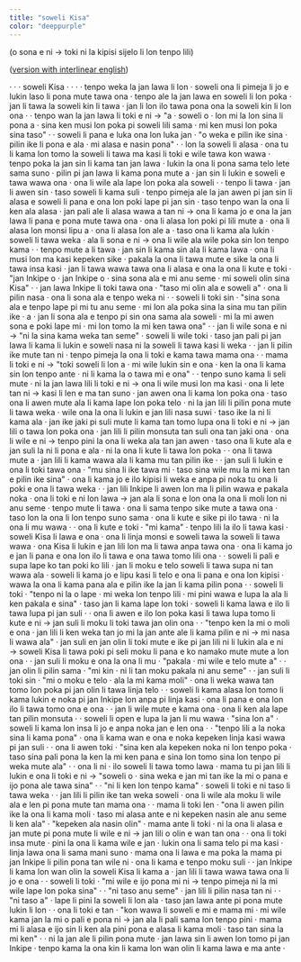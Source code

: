 ```yaml
---
title: "soweli Kisa"
color: "deeppurple"
---
```


(o sona e ni → toki ni la kipisi sijelo li lon tenpo lili)

([version with interlinear english](toki-inli-kin/))

· · · soweli Kisa · · ·
· tenpo weka la jan lawa li lon · soweli ona li pimeja li jo e lukin laso li pona mute tawa ona · tenpo ale la jan lawa en soweli li lon poka · jan li tawa la soweli kin li tawa · jan li lon ilo tawa pona ona la soweli kin li lon ona ·
· tenpo wan la jan lawa li toki e ni → "a · soweli o · lon mi la lon sina li pona a · sina ken musi lon poka pi soweli lili sama · mi ken musi lon poka sina taso" ·
· soweli li pana e luka ona lon luka jan · "o weka e pilin ike sina · pilin ike li pona e ala · mi alasa e nasin pona" ·
· lon la soweli li alasa · ona tu li kama lon tomo la soweli li tawa ma kasi li toki e wile tawa kon wawa · tenpo poka la jan sin li kama tan jan lawa · lukin la ona li pona sama telo lete sama suno · pilin pi jan lawa li kama pona mute a · jan sin li lukin e soweli e tawa wawa ona · ona li wile ala lape lon poka ala soweli ·
· tenpo li tawa · jan li awen sin · taso soweli li kama suli · tenpo pimeja ale la jan awen pi jan sin li alasa e soweli li pana e ona lon poki lape pi jan sin · taso tenpo wan la ona li ken ala alasa · jan pali ale li alasa wawa a tan ni → ona li kama jo e ona la jan lawa li pana e pona mute tawa ona · ona li alasa lon poki pi lili mute a · ona li alasa lon monsi lipu a · ona li alasa lon ale a · taso ona li kama ala lukin · soweli li tawa weka · ala li sona e ni → ona li wile ala wile poka sin lon tenpo kama ·
· tenpo mute a li tawa · jan sin li kama sin ala li kama lawa · ona li musi lon ma kasi kepeken sike · pakala la ona li tawa mute e sike la ona li tawa insa kasi · jan li tawa wawa tawa ona li alasa e ona la ona li kute e toki · "jan Inkipe o · jan Inkipe o · sina sona ala e mi anu seme · mi soweli olin sina Kisa" ·
· jan lawa Inkipe li toki tawa ona · "taso mi olin ala e soweli a" · ona li pilin nasa · ona li sona ala e tenpo weka ni ·
· soweli li toki sin · "sina sona ala e tenpo lape pi mi tu anu seme · mi lon ala poka sina la sina mu tan pilin ike · a · jan li sona ala e tenpo pi sin ona sama ala soweli · mi la mi awen sona e poki lape mi · mi lon tomo la mi ken tawa ona" ·
· jan li wile sona e ni → "ni la sina kama weka tan seme" · soweli li wile toki · taso jan pali pi jan lawa li kama li lukin e soweli nasa ni la soweli li tawa kasi li weka ·
· jan li pilin ike mute tan ni · tenpo pimeja la ona li toki e kama tawa mama ona ·
· mama li toki e ni → "toki soweli li lon a · mi wile lukin sin e ona · ken la ona li kama sin lon tenpo ante · ni li kama la o tawa mi e ona" ·
· tenpo suno kama li seli mute · ni la jan lawa lili li toki e ni → ona li wile musi lon ma kasi · ona li lete tan ni → kasi li len e ma tan suno · jan awen ona li kama lon poka ona · taso ona li awen mute ala li kama lape lon poka telo · ni la jan lili li pilin pona mute li tawa weka · wile ona la ona li lukin e jan lili nasa suwi · taso ike la ni li kama ala · jan ike jaki pi suli mute li kama tan tomo lupa ona li toki e ni → jan lili o tawa lon poka ona · jan lili li pilin monsuta tan suli ona tan jaki ona · ona li wile e ni → tenpo pini la ona li weka ala tan jan awen · taso ona li kute ala e jan suli la ni li pona e ala · ni la ona li kute li tawa lon poka ·
· ona li tawa mute a · jan lili li kama wawa ala li kama mu tan pilin ike ·
· jan suli li lukin e ona li toki tawa ona · "mu sina li ike tawa mi · taso sina wile mu la mi ken tan e pilin ike sina" · ona li kama jo e ilo kipisi li weka e anpa pi noka tu ona li poki e ona li tawa weka ·
· jan lili Inkipe li awen lon ma li pilin wawa e pakala noka · ona li toki e ni lon lawa → jan ala li sona e lon ona la ona li moli lon ni anu seme · tenpo mute li tawa · ona li sama tenpo sike mute a tawa ona · taso lon la ona li lon tenpo suno sama · ona li kute e sike pi ilo tawa · ni la ona li mu wawa ·
· ona li kute e toki · "mi kama" · tenpo lili la ilo li tawa kasi · soweli Kisa li lawa e ona · ona li linja monsi e soweli tawa la soweli li tawa wawa · ona Kisa li lukin e jan lili lon ma li tawa anpa tawa ona · ona li kama jo e jan li pana e ona lon ilo li tawa e ona tawa tomo lili ona ·
· soweli li pali e supa lape ko tan poki ko lili · jan li moku e telo soweli li tawa supa ni tan wawa ala · soweli li kama jo e lipu kasi li telo e ona li pana e ona lon kipisi · wawa la ona li kama pana ala e pilin ike la jan li kama pilin pona ·
· soweli li toki · "tenpo ni la o lape · mi weka lon tenpo lili · mi pini wawa e lupa la ala li ken pakala e sina" · taso jan li kama lape lon toki · soweli li kama lawa e ilo li tawa lupa pi jan suli ·
· ona li awen e ilo lon poka kasi li tawa lupa tomo li kute e ni → jan suli li moku li toki tawa jan olin ona ·
· "tenpo ken la mi o moli e ona · jan lili li ken weka tan jo mi la jan ante ale li kama pilin e ni → mi nasa li wawa ala" · jan suli en jan olin li toki mute e ike pi jan lili ni li lukin ala e ni → soweli Kisa li tawa poki pi seli moku li pana e ko namako mute mute a lon ona ·
· jan suli li moku e ona la ona li mu · "pakala · mi wile e telo mute a" ·
· jan olin li pilin sama · "mi kin · ni li tan moku pakala ni anu seme" ·
· jan suli li toki sin · "mi o moku e telo · ala la mi kama moli" · ona li weka wawa tan tomo lon poka pi jan olin li tawa linja telo ·
· soweli li kama alasa lon tomo li kama lukin e noka pi jan Inkipe lon anpa pi linja kasi · ona li pana e ona lon ilo li tawa tomo ona e ona ·
· jan li wile mute e kama ona · ona li ken ala lape tan pilin monsuta ·
· soweli li open e lupa la jan li mu wawa · "sina lon a" · soweli li kama lon insa li jo e anpa noka jan e len ona ·
· "tenpo lili a la noka sina li kama pona" · ona li kama wan e ona e noka kepeken linja kasi wawa pi jan suli ·
· ona li awen toki · "sina ken ala kepeken noka ni lon tenpo poka · taso sina pali pona la ken la mi ken pana e sina lon tomo sina lon tenpo pi weka mute ala" ·
· ona li ni · ilo soweli li tawa tomo lawa · mama tu pi jan lili li lukin e ona li toki e ni → "soweli o · sina weka e jan mi tan ike la mi o pana e ijo pona ale tawa sina" ·
· "ni li ken lon tenpo kama" · soweli li toki e ni taso li tawa weka ·
· jan lili li pilin ike tan weka soweli · ona li wile ala moku li wile ala e len pi pona mute tan mama ona ·
· mama li toki len · "ona li awen pilin ike la ona li kama moli · taso mi alasa ante e ni kepeken nasin ale anu seme li ken ala"
· "kepeken ala nasin olin" · mama ante li toki · ni la ona li alasa e jan mute pi pona mute li wile e ni → jan lili o olin e wan tan ona ·
· ona li toki insa mute · pini la ona li kama wile e jan · lukin ona li sama telo pi ma kasi · linja lawa ona li sama mani suno · mama ona li lawa e ma poka la mama pi jan Inkipe li pilin pona tan wile ni · ona li kama e tenpo moku suli ·
· jan Inkipe li kama lon wan olin la soweli Kisa li kama a · jan lili li tawa wawa tawa ona li jo e ona ·
· soweli li toki · "mi wile e ijo pona mi ni → tenpo pimeja ni la mi wile lape lon poka sina" ·
· "ni taso anu seme" · jan lili li pilin nasa tan ni ·
· "ni taso a" · lape li pini la soweli li lon ala · taso jan lawa ante pi pona mute lukin li lon ·
· ona li toki e tan · "kon wawa li soweli e mi e mama mi · mi wile kama jan la mi o pali e pona ni → jan ala li pali sama lon tenpo pini · mama mi li alasa e ijo sin li ken ala pini pona e alasa li kama moli · taso tan sina la mi ken" ·
· ni la jan ale li pilin pona mute · jan lawa sin li awen lon tomo pi jan Inkipe · tenpo kama la ona kin li kama lon wan olin li kama lawa e ma ante ·

